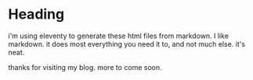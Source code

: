 
# Heading

i'm using eleventy to generate these html files from markdown. I like markdown. it does most everything you need it to, and not much else. it's neat. 

thanks for visiting my blog. more to come soon. 
